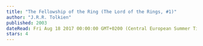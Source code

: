 ```yaml
---
title: "The Fellowship of the Ring (The Lord of the Rings, #1)"
author: "J.R.R. Tolkien"
published: 2003
dateRead: Fri Aug 18 2017 00:00:00 GMT+0200 (Central European Summer Time)
stars: 4
---
```


